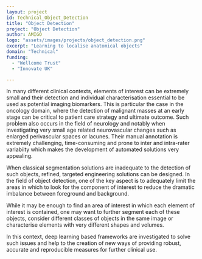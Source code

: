 ```yaml
---
layout: project
id: Technical_Object_Detection
title: "Object Detection"
project: "Object Detection"
author: AMIGO
logo: "assets/images/projects/object_detection.png"
excerpt: "Learning to localise anatomical objects"
domain: "Technical"
funding:
  - "Wellcome Trust"
  - "Innovate UK"

---
```

In many different clinical contexts, elements of interest can be extremely small and their detection and individual characterisation essential to be used as potential imaging biomarkers. This is particular the case in the oncology domain, where the detection of malignant masses at an early stage can be critical to patient care strategy and ultimate outcome. Such problem also occurs in the field of neurology and notably when investigating very small age related neurovascular changes such as enlarged perivascular spaces or lacunes. Their manual annotation is extremely challenging, time-consuming and prone to inter and intra-rater variabiity which makes the development of automated solutions very appealing.

When classical segmentation solutions are inadequate to the detection of such objects, refined, targeted engineering solutions can be designed. In the field of object detection, one of the key aspect is to adequately limit the areas in which to look for the component of interest to reduce the dramatic imbalance between foreground and background.

While it may be enough to find an area of interest in which each element of interest is contained, one may want to further segment each of these objects, consider different classes of objects in the same image or characterise elements with very different shapes and volumes.

In this context, deep learning based frameworks are investigated to solve such issues and help to the creation of new ways of providing robust, accurate and reproducible measures for further clinical use.
